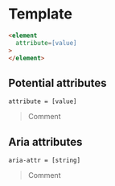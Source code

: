 # Template

```html
<element
  attribute=[value]
> 
</element>
```

## Potential attributes

`attribute = [value]`

> Comment

## Aria attributes

`aria-attr = [string]`

> Comment